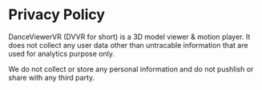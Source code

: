 # Privacy Policy

DanceViewerVR (DVVR for short) is a 3D model viewer & motion player. It does not collect any user data other than untracable information that are used for analytics purpose only. 

We do not collect or store any personal information and do not pushlish or share with any third party. 
